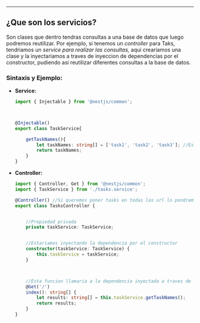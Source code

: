 
---
## ¿Que son los servicios?
Son clases que dentro tendras consultas a una base de datos que luego podremos reutilizar.  Por ejemplo, si tenemos un *controller* para Taks, tendriamos un *service para realizar las consultas,* aqui creariamos una clase y la inyectariamos a traves de inyeccion de dependencias por el constructor, pudiendo asi reutilizar diferentes consultas a la base de datos.


### Sintaxis y Ejemplo:

- **Service:**
	```typescript
	import { Injectable } from '@nestjs/common';
	
	
	
	@Injectable()
	export class TaskService{
	
	    getTaskNames(){
	        let taskNames: string[] = ['task1', 'task2', 'task3']; //Esto serian una consulta a una base de datos
	        return taskNames;
	    }
	}
	```


- **Controller:**
	```typescript
	import { Controller, Get } from '@nestjs/common';
	import { TaskService } from './tasks.service';
	
	@Controller() //Si queremos poner tasks en todas las url lo pondremos aqui.
	export class TasksController {
	
	
	    //Propiedad privada
	    private taskService: TaskService;
	
	
	    //Estariamos inyectando la dependencia por el constructor
	    constructor(taskService: TaskService) {
	        this.taskService = taskService;
	    }
	
	
	
	    //Esta funcion llamaria a la dependencia inyectada a traves de la clase
	    @Get('/')
	    index(): string[] {
	        let results: string[] = this.taskService.getTaskNames();
	        return results;
	    }
	}
	

	```





